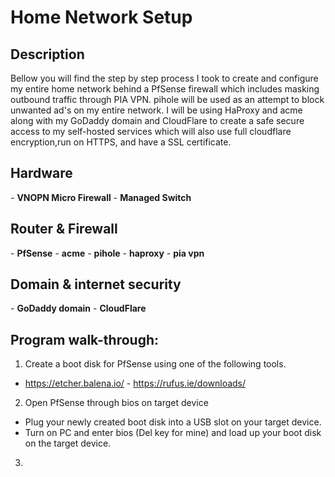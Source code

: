<h1>Home Network Setup</h1>

<h2>Description</h2>
Bellow you will find the step by step process I took to create and configure my entire home network behind a PfSense firewall which includes masking outbound traffic through PIA VPN. pihole will be used as an attempt to block unwanted ad's on my entire network. I will be using HaProxy and acme along with my GoDaddy domain and CloudFlare to create a safe secure access to my self-hosted services which will also use full cloudflare encryption,run on HTTPS, and have a SSL certificate.
<br/>


<h2>Hardware</h2>
- <b>VNOPN Micro Firewall</b>
- <b>Managed Switch</b>

<h2>Router & Firewall</h2>
- <b>PfSense</b>
- <b>acme</b>
- <b>pihole</b>
- <b>haproxy</b>
- <b>pia vpn</b>

<h2>Domain & internet security</h2>
- <b>GoDaddy domain</b>
- <b>CloudFlare</b>

<h2>Program walk-through:</h2>

1. Create a boot disk for PfSense using one of the following tools.<br>
  - https://etcher.balena.io/ - https://rufus.ie/downloads/ <br>

2. Open PfSense through bios on target device<br>
  - Plug your newly created boot disk into a USB slot on your target device.<br>
  - Turn on PC and enter bios (Del key for mine) and load up your boot disk on the target device.<br>
3. 
